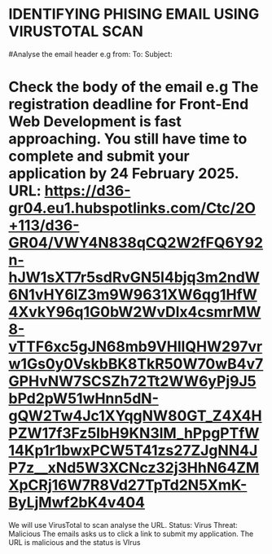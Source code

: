 # IDENTIFYING PHISING EMAIL USING VIRUSTOTAL SCAN
#Analyse the  email header e.g from:  To:  Subject:
# Check the body of the email e.g The registration deadline for Front-End Web Development is fast approaching. You still have time to complete and submit your application by 24 February 2025. URL: https://d36-gr04.eu1.hubspotlinks.com/Ctc/2O+113/d36-GR04/VWY4N838qCQ2W2fFQ6Y92n-hJW1sXT7r5sdRvGN5l4bjq3m2ndW6N1vHY6lZ3m9W9631XW6qg1HfW4XvkY96q1G0bW2WvDlx4csmrMW8-vTTF6xc5gJN68mb9VHllQHW297vrw1Gs0y0VskbBK8TkR50W70wB4v7GPHvNW7SCSZh72Tt2WW6yPj9J5bPd2pW51wHnn5dN-gQW2Tw4Jc1XYqgNW80GT_Z4X4HPZW17f3Fz5lbH9KN3lM_hPpgPTfW14Kp1r1bwxPCW5T41zs27ZJgNN4JP7z__xNd5W3XCNcz32j3HhN64ZMXpCRj16W7R8Vd27TpTd2N5XmK-ByLjMwf2bK4v404
We will use VirusTotal to scan analyse the URL. Status: Virus Threat: Malicious
The emails asks us to click a link to submit my application.
The URL is malicious and the status is VIrus
